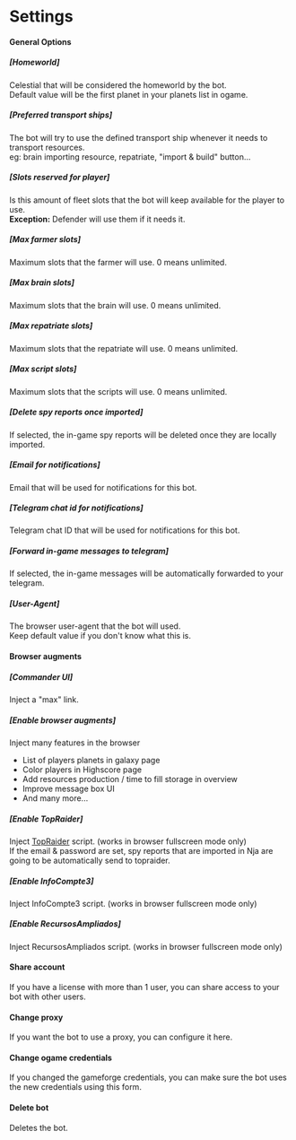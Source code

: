 # Settings

#### General Options

##### [Homeworld]
Celestial that will be considered the homeworld by the bot.  
Default value will be the first planet in your planets list in ogame.  

##### [Preferred transport ships]
The bot will try to use the defined transport ship whenever it needs to transport resources.  
eg: brain importing resource, repatriate, "import & build" button...

##### [Slots reserved for player]
Is this amount of fleet slots that the bot will keep available for the player to use.    
**Exception:** Defender will use them if it needs it. 

##### [Max farmer slots]
Maximum slots that the farmer will use. 0 means unlimited.

##### [Max brain slots]
Maximum slots that the brain will use. 0 means unlimited.

##### [Max repatriate slots]
Maximum slots that the repatriate will use. 0 means unlimited.

##### [Max script slots]
Maximum slots that the scripts will use. 0 means unlimited.  

##### [Delete spy reports once imported]
If selected, the in-game spy reports will be deleted once they are locally imported.  

##### [Email for notifications]
Email that will be used for notifications for this bot.

##### [Telegram chat id for notifications]
Telegram chat ID that will be used for notifications for this bot.

##### [Forward in-game messages to telegram]
If selected, the in-game messages will be automatically forwarded to your telegram.

##### [User-Agent]
The browser user-agent that the bot will used.  
Keep default value if you don't know what this is.


#### Browser augments

##### [Commander UI]
Inject a "max" link.

##### [Enable browser augments]
Inject many features in the browser
- List of players planets in galaxy page
- Color players in Highscore page
- Add resources production / time to fill storage in overview
- Improve message box UI
- And many more...

##### [Enable TopRaider]
Inject [TopRaider](http://topraider.eu/) script. (works in browser fullscreen mode only)  
If the email & password are set, spy reports that are imported in Nja are going to be automatically send to topraider.  

##### [Enable InfoCompte3]
Inject InfoCompte3 script. (works in browser fullscreen mode only)

##### [Enable RecursosAmpliados]
Inject RecursosAmpliados script. (works in browser fullscreen mode only)

#### Share account

If you have a license with more than 1 user, you can share access to your bot with other users.

#### Change proxy

If you want the bot to use a proxy, you can configure it here.

#### Change ogame credentials

If you changed the gameforge credentials, you can make sure the bot uses the new credentials using this form.

#### Delete bot

Deletes the bot.
